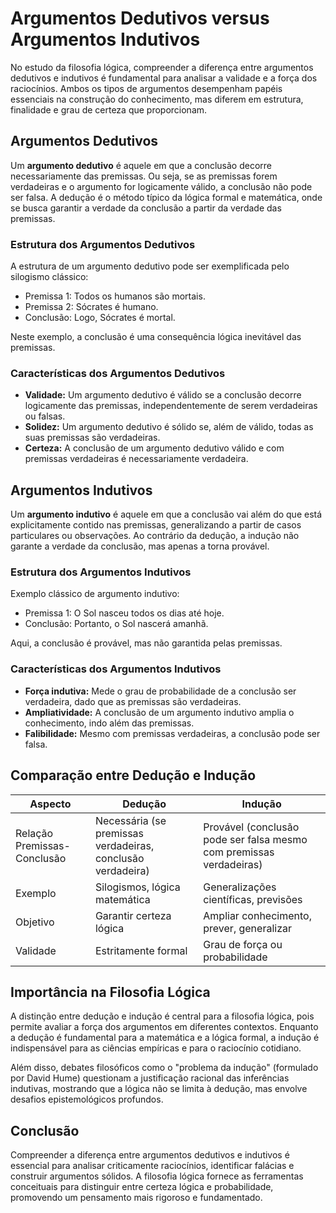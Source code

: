 # Argumentos Dedutivos versus Argumentos Indutivos

No estudo da filosofia lógica, compreender a diferença entre argumentos dedutivos e indutivos é fundamental para analisar a validade e a força dos raciocínios. Ambos os tipos de argumentos desempenham papéis essenciais na construção do conhecimento, mas diferem em estrutura, finalidade e grau de certeza que proporcionam.

## Argumentos Dedutivos

Um **argumento dedutivo** é aquele em que a conclusão decorre necessariamente das premissas. Ou seja, se as premissas forem verdadeiras e o argumento for logicamente válido, a conclusão não pode ser falsa. A dedução é o método típico da lógica formal e matemática, onde se busca garantir a verdade da conclusão a partir da verdade das premissas.

### Estrutura dos Argumentos Dedutivos

A estrutura de um argumento dedutivo pode ser exemplificada pelo silogismo clássico:

- Premissa 1: Todos os humanos são mortais.
- Premissa 2: Sócrates é humano.
- Conclusão: Logo, Sócrates é mortal.

Neste exemplo, a conclusão é uma consequência lógica inevitável das premissas.

### Características dos Argumentos Dedutivos

- **Validade:** Um argumento dedutivo é válido se a conclusão decorre logicamente das premissas, independentemente de serem verdadeiras ou falsas.
- **Solidez:** Um argumento dedutivo é sólido se, além de válido, todas as suas premissas são verdadeiras.
- **Certeza:** A conclusão de um argumento dedutivo válido e com premissas verdadeiras é necessariamente verdadeira.

## Argumentos Indutivos

Um **argumento indutivo** é aquele em que a conclusão vai além do que está explicitamente contido nas premissas, generalizando a partir de casos particulares ou observações. Ao contrário da dedução, a indução não garante a verdade da conclusão, mas apenas a torna provável.

### Estrutura dos Argumentos Indutivos

Exemplo clássico de argumento indutivo:

- Premissa 1: O Sol nasceu todos os dias até hoje.
- Conclusão: Portanto, o Sol nascerá amanhã.

Aqui, a conclusão é provável, mas não garantida pelas premissas.

### Características dos Argumentos Indutivos

- **Força indutiva:** Mede o grau de probabilidade de a conclusão ser verdadeira, dado que as premissas são verdadeiras.
- **Ampliatividade:** A conclusão de um argumento indutivo amplia o conhecimento, indo além das premissas.
- **Falibilidade:** Mesmo com premissas verdadeiras, a conclusão pode ser falsa.

## Comparação entre Dedução e Indução

| Aspecto         | Dedução                                   | Indução                                   |
|-----------------|-------------------------------------------|-------------------------------------------|
| Relação Premissas-Conclusão | Necessária (se premissas verdadeiras, conclusão verdadeira) | Provável (conclusão pode ser falsa mesmo com premissas verdadeiras) |
| Exemplo         | Silogismos, lógica matemática             | Generalizações científicas, previsões     |
| Objetivo        | Garantir certeza lógica                   | Ampliar conhecimento, prever, generalizar |
| Validade        | Estritamente formal                       | Grau de força ou probabilidade            |

## Importância na Filosofia Lógica

A distinção entre dedução e indução é central para a filosofia lógica, pois permite avaliar a força dos argumentos em diferentes contextos. Enquanto a dedução é fundamental para a matemática e a lógica formal, a indução é indispensável para as ciências empíricas e para o raciocínio cotidiano.

Além disso, debates filosóficos como o "problema da indução" (formulado por David Hume) questionam a justificação racional das inferências indutivas, mostrando que a lógica não se limita à dedução, mas envolve desafios epistemológicos profundos.

## Conclusão

Compreender a diferença entre argumentos dedutivos e indutivos é essencial para analisar criticamente raciocínios, identificar falácias e construir argumentos sólidos. A filosofia lógica fornece as ferramentas conceituais para distinguir entre certeza lógica e probabilidade, promovendo um pensamento mais rigoroso e fundamentado.